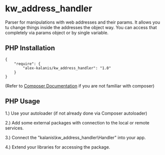 # kw_address_handler

Parser for manipulations with web addresses and their params. It allows you tu change things
inside the addresses the object way. You can access that completely via params object or by
single variable.

## PHP Installation

```
{
    "require": {
        "alex-kalanis/kw_address_handler": "1.0"
    }
}
```

(Refer to [Composer Documentation](https://github.com/composer/composer/blob/master/doc/00-intro.md#introduction) if you are not
familiar with composer)


## PHP Usage

1.) Use your autoloader (if not already done via Composer autoloader)

2.) Add some external packages with connection to the local or remote services.

3.) Connect the "kalanis\kw_address_handler\Handler" into your app.

4.) Extend your libraries for accessing the package.
